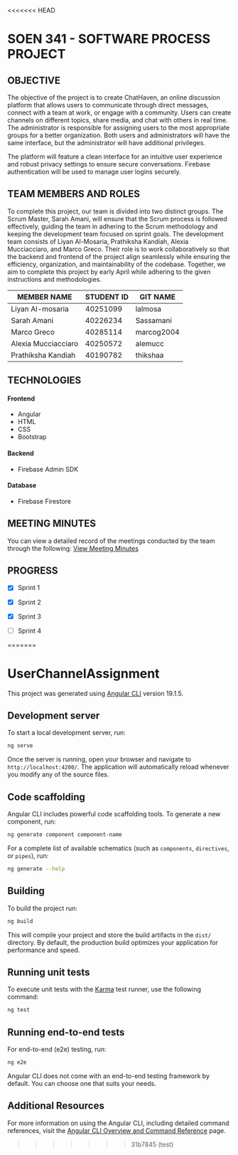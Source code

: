 <<<<<<< HEAD
# SOEN 341 - SOFTWARE PROCESS PROJECT

## OBJECTIVE

The objective of the project is to create ChatHaven, an online discussion platform that allows users to communicate through direct messages, connect with a team at work, or engage with a community. Users can create channels on different topics, share media, and chat with others in real time. The administrator is responsible for assigning users to the most appropriate groups for a better organization. Both users and administrators will have the same interface, but the administrator will have additional privileges.

The platform will feature a clean interface for an intuitive user experience and robust privacy settings to ensure secure conversations. Firebase authentication will be used to manage user logins securely.


## TEAM MEMBERS AND ROLES

To complete this project, our team is divided into two distinct groups. The Scrum Master, Sarah Amani, will ensure that the Scrum process is followed effectively, guiding the team in adhering to the Scrum methodology and keeping the development team focused on sprint goals. The development team consists of Liyan Al-Mosaria, Prathiksha Kandiah, Alexia Mucciacciaro, and Marco Greco. Their role is to work collaboratively so that the backend and frontend of the project align seamlessly while ensuring the efficiency, organization, and maintainability of the codebase. Together, we aim to complete this project by early April while adhering to the given instructions and methodologies. 

| MEMBER NAME| STUDENT ID | GIT NAME| 
|---------------|--------------|-------------|
| Liyan Al-mosaria  | 40251099 | lalmosa| 
| Sarah Amani  | 40226234  | Sassamani  |
| Marco Greco  | 40285114  | marcog2004 | 
| Alexia Mucciacciaro  | 40250572 | alemucc | 
| Prathiksha Kandiah  | 40190782  | thikshaa | 

## TECHNOLOGIES

#### Frontend
- Angular
- HTML
- CSS
- Bootstrap

#### Backend
- Firebase Admin SDK

#### Database
- Firebase Firestore

## MEETING MINUTES

You can view a detailed record of the meetings conducted by the team through the following: [View Meeting Minutes](Meetings%20minutes.md)


## PROGRESS 

- [x] Sprint 1
- [x] Sprint 2
- [x] Sprint 3
- [ ] Sprint 4



=======
# UserChannelAssignment

This project was generated using [Angular CLI](https://github.com/angular/angular-cli) version 19.1.5.

## Development server

To start a local development server, run:

```bash
ng serve
```

Once the server is running, open your browser and navigate to `http://localhost:4200/`. The application will automatically reload whenever you modify any of the source files.

## Code scaffolding

Angular CLI includes powerful code scaffolding tools. To generate a new component, run:

```bash
ng generate component component-name
```

For a complete list of available schematics (such as `components`, `directives`, or `pipes`), run:

```bash
ng generate --help
```

## Building

To build the project run:

```bash
ng build
```

This will compile your project and store the build artifacts in the `dist/` directory. By default, the production build optimizes your application for performance and speed.

## Running unit tests

To execute unit tests with the [Karma](https://karma-runner.github.io) test runner, use the following command:

```bash
ng test
```

## Running end-to-end tests

For end-to-end (e2e) testing, run:

```bash
ng e2e
```

Angular CLI does not come with an end-to-end testing framework by default. You can choose one that suits your needs.

## Additional Resources

For more information on using the Angular CLI, including detailed command references, visit the [Angular CLI Overview and Command Reference](https://angular.dev/tools/cli) page.
>>>>>>> 31b7845 (test)
